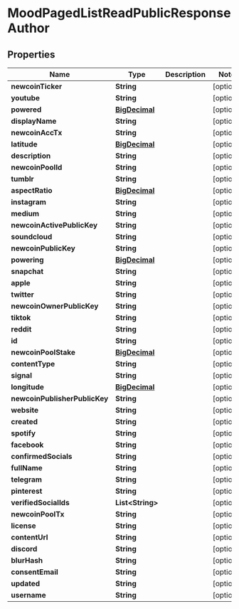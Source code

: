 
# MoodPagedListReadPublicResponseAuthor

## Properties
Name | Type | Description | Notes
------------ | ------------- | ------------- | -------------
**newcoinTicker** | **String** |  |  [optional]
**youtube** | **String** |  |  [optional]
**powered** | [**BigDecimal**](BigDecimal.md) |  |  [optional]
**displayName** | **String** |  |  [optional]
**newcoinAccTx** | **String** |  |  [optional]
**latitude** | [**BigDecimal**](BigDecimal.md) |  |  [optional]
**description** | **String** |  |  [optional]
**newcoinPoolId** | **String** |  |  [optional]
**tumblr** | **String** |  |  [optional]
**aspectRatio** | [**BigDecimal**](BigDecimal.md) |  |  [optional]
**instagram** | **String** |  |  [optional]
**medium** | **String** |  |  [optional]
**newcoinActivePublicKey** | **String** |  |  [optional]
**soundcloud** | **String** |  |  [optional]
**newcoinPublicKey** | **String** |  |  [optional]
**powering** | [**BigDecimal**](BigDecimal.md) |  |  [optional]
**snapchat** | **String** |  |  [optional]
**apple** | **String** |  |  [optional]
**twitter** | **String** |  |  [optional]
**newcoinOwnerPublicKey** | **String** |  |  [optional]
**tiktok** | **String** |  |  [optional]
**reddit** | **String** |  |  [optional]
**id** | **String** |  |  [optional]
**newcoinPoolStake** | [**BigDecimal**](BigDecimal.md) |  |  [optional]
**contentType** | **String** |  |  [optional]
**signal** | **String** |  |  [optional]
**longitude** | [**BigDecimal**](BigDecimal.md) |  |  [optional]
**newcoinPublisherPublicKey** | **String** |  |  [optional]
**website** | **String** |  |  [optional]
**created** | **String** |  |  [optional]
**spotify** | **String** |  |  [optional]
**facebook** | **String** |  |  [optional]
**confirmedSocials** | **String** |  |  [optional]
**fullName** | **String** |  |  [optional]
**telegram** | **String** |  |  [optional]
**pinterest** | **String** |  |  [optional]
**verifiedSocialIds** | **List&lt;String&gt;** |  |  [optional]
**newcoinPoolTx** | **String** |  |  [optional]
**license** | **String** |  |  [optional]
**contentUrl** | **String** |  |  [optional]
**discord** | **String** |  |  [optional]
**blurHash** | **String** |  |  [optional]
**consentEmail** | **String** |  |  [optional]
**updated** | **String** |  |  [optional]
**username** | **String** |  |  [optional]



